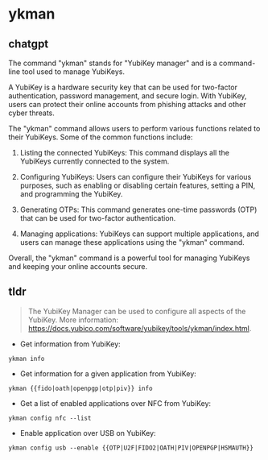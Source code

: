 # ykman 
## chatgpt 
The command "ykman" stands for "YubiKey manager" and is a command-line tool used to manage YubiKeys. 

A YubiKey is a hardware security key that can be used for two-factor authentication, password management, and secure login. With YubiKey, users can protect their online accounts from phishing attacks and other cyber threats. 

The "ykman" command allows users to perform various functions related to their YubiKeys. Some of the common functions include:

1. Listing the connected YubiKeys: This command displays all the YubiKeys currently connected to the system.

2. Configuring YubiKeys: Users can configure their YubiKeys for various purposes, such as enabling or disabling certain features, setting a PIN, and programming the YubiKey.

3. Generating OTPs: This command generates one-time passwords (OTP) that can be used for two-factor authentication.

4. Managing applications: YubiKeys can support multiple applications, and users can manage these applications using the "ykman" command.

Overall, the "ykman" command is a powerful tool for managing YubiKeys and keeping your online accounts secure. 

## tldr 
 
> The YubiKey Manager can be used to configure all aspects of the YubiKey.
> More information: <https://docs.yubico.com/software/yubikey/tools/ykman/index.html>.

- Get information from YubiKey:

`ykman info`

- Get information for a given application from YubiKey:

`ykman {{fido|oath|openpgp|otp|piv}} info`

- Get a list of enabled applications over NFC from YubiKey:

`ykman config nfc --list`

- Enable application over USB on YubiKey:

`ykman config usb --enable {{OTP|U2F|FIDO2|OATH|PIV|OPENPGP|HSMAUTH}}`
